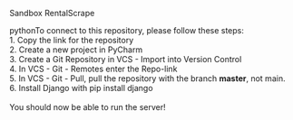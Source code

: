 Sandbox RentalScrape

pythonTo connect to this repository, please follow these steps: <br> 1. Copy the link for the repository <br> 2. Create a new project in PyCharm <br> 3. Create a Git Repository in VCS - Import into Version Control <br> 4. In VCS - Git - Remotes enter the Repo-link <br> 5. In VCS - Git - Pull, pull the repository with the branch <strong>master</strong>, not main. <br> 6. Install Django with pip install django <br><br> You should now be able to run the server! 